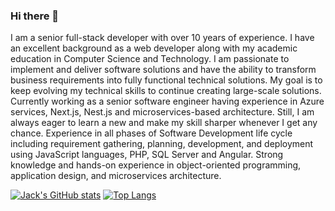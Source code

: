### Hi there 👋

I am a senior full-stack developer with over 10 years of experience. I have an excellent background as a web developer along with my academic education in Computer Science and Technology. I am passionate to implement and deliver software solutions and have the ability to transform business requirements into fully functional technical solutions. My goal is to keep evolving my technical skills to continue creating large-scale solutions. Currently working as a senior software engineer having experience in Azure services, Next.js, Nest.js and microservices-based architecture. Still, I am always eager to learn a new and make my skill sharper whenever I get any chance. Experience in all phases of Software Development life cycle including requirement gathering, planning, development, and deployment using JavaScript languages, PHP, SQL Server and Angular. Strong knowledge and hands-on experience in object-oriented programming, application design, and microservices architecture.


[![Jack's GitHub stats](https://github-readme-stats.vercel.app/api?username=jackwongdev)](https://github.com/anuraghazra/github-readme-stats)
[![Top Langs](https://github-readme-stats.vercel.app/api/top-langs/?username=jackwongdev)](https://github.com/anuraghazra/github-readme-stats)
